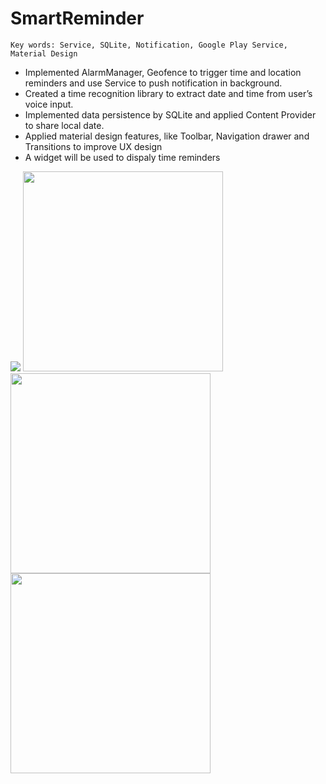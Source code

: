 # SmartReminder
```
Key words: Service, SQLite, Notification, Google Play Service, Material Design
```
* Implemented AlarmManager, Geofence to trigger time and location reminders and use Service to push notification in background.
* Created a time recognition library to extract date and time from user’s voice input.
* Implemented data persistence by SQLite and applied Content Provider to share local date.
* Applied material design features, like Toolbar, Navigation drawer and Transitions to improve UX design
* A widget will be used to dispaly time reminders

![](https://user-images.githubusercontent.com/24383706/32417017-b3f9b648-c220-11e7-93ff-7f97a2093670.gif)
<img src="https://user-images.githubusercontent.com/24383706/32417018-b4f0d4a0-c220-11e7-8ec8-c9f35f6a0bcd.jpg" width="320"> 
<img src="https://user-images.githubusercontent.com/24383706/32416689-4873ff6e-c21b-11e7-9d81-d09a890214ad.jpg" width="320"> 
<img src="https://user-images.githubusercontent.com/24383706/32417015-b132934e-c220-11e7-9187-673968cd2c83.jpg" width="320"> 

